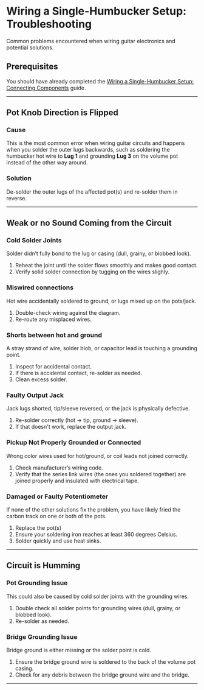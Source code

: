 # Wiring a Single-Humbucker Setup: Troubleshooting

Common problems encountered when wiring guitar electronics and potential solutions.

## Prerequisites

You should have already completed the [Wiring a Single-Humbucker Setup: Connecting Components](/hassell/p-guitar-wiring.md) guide.

---

## Pot Knob Direction is Flipped

### Cause

This is the most common error when wiring guitar circuits and happens when you solder the outer lugs backwards, such as soldering the humbucker hot wire to **Lug 1** and grounding **Lug 3** on the volume pot instead of the other way around.

### Solution

De-solder the outer lugs of the affected pot(s) and re-solder them in reverse.

---

## Weak or no Sound Coming from the Circuit

### Cold Solder Joints

Solder didn’t fully bond to the lug or casing (dull, grainy, or blobbed look).

1. Reheat the joint until the solder flows smoothly and makes good contact.
2. Verify solid solder connection by tugging on the wires slighly.

### Miswired connections

Hot wire accidentally soldered to ground, or lugs mixed up on the pots/jack.

1. Double-check wiring against the diagram.
2. Re-route any misplaced wires.

### Shorts between hot and ground

A stray strand of wire, solder blob, or capacitor lead is touching a grounding point.

1. Inspect for accidental contact.
2. If there is accidental contact, re-solder as needed.
3. Clean excess solder.

### Faulty Output Jack

Jack lugs shorted, tip/sleeve reversed, or the jack is physically defective.

1. Re-solder correctly (hot → tip, ground → sleeve).
2. If that doesn't work, replace the output jack.

### Pickup Not Properly Grounded or Connected

Wrong color wires used for hot/ground, or coil leads not joined correctly.

1. Check manufacturer’s wiring code.
2. Verify that the series link wires (the ones you soldered together) are joined properly and insulated with electrical tape.

### Damaged or Faulty Potentiometer

If none of the other solutions fix the problem, you have likely fried the carbon track on one or both of the pots.

1. Replace the pot(s)
2. Ensure your soldering iron reaches at least 360 degrees Celsius.
3. Solder quickly and use heat sinks.

---

## Circuit is Humming

### Pot Grounding Issue

This could also be caused by cold solder joints with the grounding wires.

1. Double check all solder points for grounding wires (dull, grainy, or blobbed look).
2. Re-solder as needed.

### Bridge Grounding Issue

Bridge ground is either missing or the solder point is cold.

1. Ensure the bridge ground wire is soldered to the back of the volume pot casing.
2. Check for any debris between the bridge ground wire and the bridge.

---